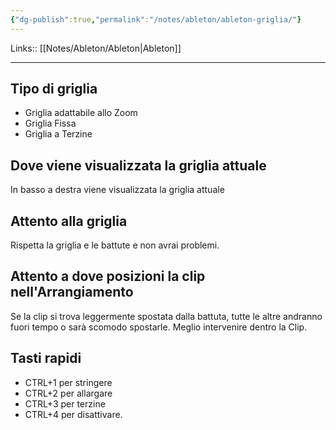 ```yaml
---
{"dg-publish":true,"permalink":"/notes/ableton/ableton-griglia/"}
---
```


Links:: [[Notes/Ableton/Ableton\|Ableton]]

---

## Tipo di griglia

- Griglia adattabile allo Zoom
- Griglia Fissa
- Griglia a Terzine

## Dove viene visualizzata la griglia attuale

In basso a destra viene visualizzata la griglia attuale

## Attento alla griglia

Rispetta la griglia e le battute e non avrai problemi.

## Attento a dove posizioni la clip nell'Arrangiamento

Se la clip si trova leggermente spostata dalla battuta, tutte le altre andranno fuori tempo o sarà scomodo spostarle. Meglio intervenire dentro la Clip.

## Tasti rapidi

- CTRL+1 per stringere
- CTRL+2 per allargare
- CTRL+3 per terzine
- CTRL+4 per disattivare.


